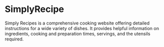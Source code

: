 # SimplyRecipe
Simply Recipes is a comprehensive cooking website offering detailed instructions for a wide variety of dishes. 
It provides helpful information on ingredients, cooking and preparation times, servings, and the utensils required.
